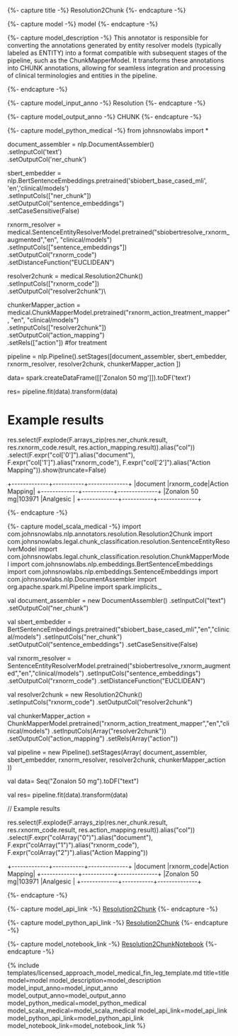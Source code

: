 {%- capture title -%}
Resolution2Chunk
{%- endcapture -%}

{%- capture model -%}
model
{%- endcapture -%}

{%- capture model_description -%}
This annotator is responsible for converting the annotations generated by entity resolver models (typically labeled as ENTITY) into a format compatible with subsequent stages of the pipeline, such as the ChunkMapperModel. It transforms these annotations into CHUNK annotations, allowing for seamless integration and processing of clinical terminologies and entities in the pipeline.

{%- endcapture -%}

{%- capture model_input_anno -%}
Resolution
{%- endcapture -%}

{%- capture model_output_anno -%}
CHUNK
{%- endcapture -%}

{%- capture model_python_medical -%}
from johnsnowlabs import * 

document_assembler = nlp.DocumentAssembler()\
      .setInputCol('text')\
      .setOutputCol('ner_chunk')

sbert_embedder = nlp.BertSentenceEmbeddings.pretrained('sbiobert_base_cased_mli', 'en','clinical/models')\
      .setInputCols(["ner_chunk"])\
      .setOutputCol("sentence_embeddings")\
      .setCaseSensitive(False)

rxnorm_resolver = medical.SentenceEntityResolverModel.pretrained("sbiobertresolve_rxnorm_augmented","en", "clinical/models") \
      .setInputCols(["sentence_embeddings"]) \
      .setOutputCol("rxnorm_code")\
      .setDistanceFunction("EUCLIDEAN")

resolver2chunk = medical.Resolution2Chunk()\
      .setInputCols(["rxnorm_code"]) \
      .setOutputCol("resolver2chunk")\

chunkerMapper_action = medical.ChunkMapperModel.pretrained("rxnorm_action_treatment_mapper", "en", "clinical/models")\
      .setInputCols(["resolver2chunk"])\
      .setOutputCol("action_mapping")\
      .setRels(["action"]) #for treatment

pipeline = nlp.Pipeline().setStages([document_assembler,
                                 sbert_embedder,
                                 rxnorm_resolver,
                                 resolver2chunk,
                                 chunkerMapper_action
                                 ])

data= spark.createDataFrame([['Zonalon 50 mg']]).toDF('text')

res= pipeline.fit(data).transform(data)

# Example results

res.select(F.explode(F.arrays_zip(res.ner_chunk.result,
                                  res.rxnorm_code.result,
                                  res.action_mapping.result)).alias("col"))\
    .select(F.expr("col['0']").alias("document"),
            F.expr("col['1']").alias("rxnorm_code"),
            F.expr("col['2']").alias("Action Mapping")).show(truncate=False)

+-------------+-----------+--------------+
|document     |rxnorm_code|Action Mapping|
+-------------+-----------+--------------+
|Zonalon 50 mg|103971     |Analgesic     |
+-------------+-----------+--------------+


{%- endcapture -%}


{%- capture model_scala_medical -%}
import com.johnsnowlabs.nlp.annotators.resolution.Resolution2Chunk
import com.johnsnowlabs.legal.chunk_classification.resolution.SentenceEntityResolverModel
import com.johnsnowlabs.legal.chunk_classification.resolution.ChunkMapperModel
import com.johnsnowlabs.nlp.embeddings.BertSentenceEmbeddings
import com.johnsnowlabs.nlp.embeddings.SentenceEmbeddings
import com.johnsnowlabs.nlp.DocumentAssembler
import org.apache.spark.ml.Pipeline
import spark.implicits._

  
val document_assembler = new DocumentAssembler()
  .setInputCol("text")
  .setOutputCol("ner_chunk")

val sbert_embedder = BertSentenceEmbeddings.pretrained("sbiobert_base_cased_mli","en","clinical/models")
  .setInputCols("ner_chunk")
  .setOutputCol("sentence_embeddings")
  .setCaseSensitive(False)

val rxnorm_resolver = SentenceEntityResolverModel.pretrained("sbiobertresolve_rxnorm_augmented","en","clinical/models")
  .setInputCols("sentence_embeddings")
  .setOutputCol("rxnorm_code")
  .setDistanceFunction("EUCLIDEAN")

val resolver2chunk = new Resolution2Chunk()
  .setInputCols("rxnorm_code")
  .setOutputCol("resolver2chunk")

val chunkerMapper_action = ChunkMapperModel.pretrained("rxnorm_action_treatment_mapper","en","clinical/models")
  .setInputCols(Array("resolver2chunk"))
  .setOutputCol("action_mapping")
  .setRels(Array("action"))

val pipeline = new Pipeline().setStages(Array(
    document_assembler, 
    sbert_embedder, 
    rxnorm_resolver, 
    resolver2chunk, 
    chunkerMapper_action )) 

val data= Seq("Zonalon 50 mg").toDF("text") 

val res= pipeline.fit(data).transform(data)

// Example results

res.select(F.explode(F.arrays_zip(res.ner_chunk.result, res.rxnorm_code.result, res.action_mapping.result)).alias("col"))
.select(F.expr("colArray("0")").alias("document"), 
        F.expr("colArray("1")").alias("rxnorm_code"), 
        F.expr("colArray("2")").alias("Action Mapping")) 

+-------------+-----------+--------------+
|document     |rxnorm_code|Action Mapping|
+-------------+-----------+--------------+
|Zonalon 50 mg|103971     |Analgesic     |
+-------------+-----------+--------------+

{%- endcapture -%}


{%- capture model_api_link -%}
[Resolution2Chunk](https://nlp.johnsnowlabs.com/licensed/api/com/johnsnowlabs/nlp/annotators/resolution/Resolution2Chunk.html)
{%- endcapture -%}

{%- capture model_python_api_link -%}
[Resolution2Chunk](https://nlp.johnsnowlabs.com/licensed/api/python/reference/autosummary/sparknlp_jsl/annotator/resolution2_chunk/index.html#sparknlp_jsl.annotator.resolution2_chunk.Resolution2Chunk)
{%- endcapture -%}

{%- capture model_notebook_link -%}
[Resolution2ChunkNotebook](https://github.com/JohnSnowLabs/spark-nlp-workshop/blob/Healthcare_MOOC/Spark_NLP_Udemy_MOOC/Healthcare_NLP/Resolution2Chunk.ipynb)
{%- endcapture -%}

{% include templates/licensed_approach_model_medical_fin_leg_template.md
title=title
model=model
model_description=model_description
model_input_anno=model_input_anno
model_output_anno=model_output_anno
model_python_medical=model_python_medical
model_scala_medical=model_scala_medical
model_api_link=model_api_link
model_python_api_link=model_python_api_link
model_notebook_link=model_notebook_link
%}
